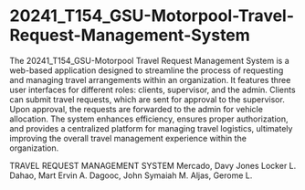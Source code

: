 # 20241_T154_GSU-Motorpool-Travel-Request-Management-System

The 20241_T154_GSU-Motorpool Travel Request Management System is a web-based application designed to streamline the process of requesting and managing travel arrangements within an organization. It features three user interfaces for different roles: clients, supervisor, and the admin. Clients can submit travel requests, which are sent for approval to the supervisor. Upon approval, the requests are forwarded to the admin for vehicle allocation. The system enhances efficiency, ensures proper authorization, and provides a centralized platform for managing travel logistics, ultimately improving the overall travel management experience within the organization.

TRAVEL REQUEST MANAGEMENT SYSTEM
Mercado, Davy Jones Locker L.
Dahao, Mart Ervin A.
Dagooc, John Symaiah M.
Aljas, Gerome L.

